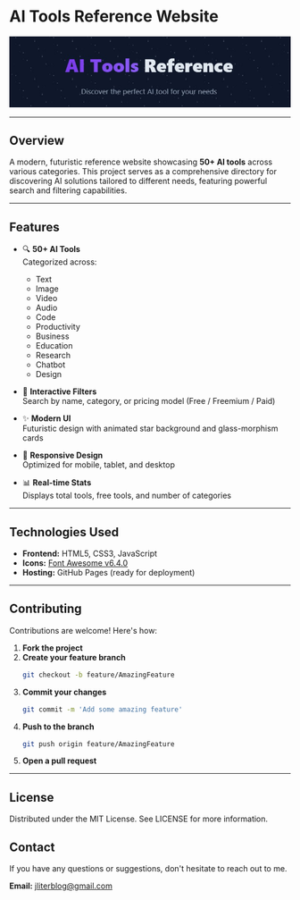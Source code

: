 # AI Tools Reference Website

![AI Tools Reference Screenshot](screenshot.jpg)  

---

## Overview

A modern, futuristic reference website showcasing **50+ AI tools** across various categories. This project serves as a comprehensive directory for discovering AI solutions tailored to different needs, featuring powerful search and filtering capabilities.

---

## Features

- 🔍 **50+ AI Tools**  
  Categorized across:
  - Text
  - Image
  - Video
  - Audio
  - Code
  - Productivity
  - Business
  - Education
  - Research
  - Chatbot
  - Design

- 🧭 **Interactive Filters**  
  Search by name, category, or pricing model (Free / Freemium / Paid)

- ✨ **Modern UI**  
  Futuristic design with animated star background and glass-morphism cards

- 📱 **Responsive Design**  
  Optimized for mobile, tablet, and desktop

- 📊 **Real-time Stats**  
  Displays total tools, free tools, and number of categories

---

## Technologies Used

- **Frontend:** HTML5, CSS3, JavaScript  
- **Icons:** [Font Awesome v6.4.0](https://fontawesome.com)  
- **Hosting:** GitHub Pages (ready for deployment)

---

## Contributing

Contributions are welcome! Here's how:

1. **Fork the project**
2. **Create your feature branch**  
   ```bash
   git checkout -b feature/AmazingFeature
   ```
3. **Commit your changes**  
   ```bash
   git commit -m 'Add some amazing feature'
   ```
4. **Push to the branch**  
   ```bash
   git push origin feature/AmazingFeature
   ```
5. **Open a pull request**

---

## License
Distributed under the MIT License. See LICENSE for more information.

## Contact

If you have any questions or suggestions, don't hesitate to reach out to me.

**Email:** [jliterblog@gmail.com](mailto:jliterblog@gmail.com)
